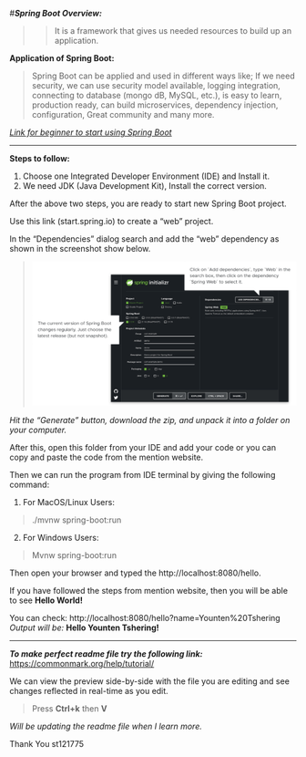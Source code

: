 #**_Spring Boot Overview:_**
>>It is a framework that gives us needed resources to build up an application.

**Application of Spring Boot:**
>Spring Boot can be applied and used in different ways like; If we need security, we can use security model available, logging integration, connecting to database (mongo dB, MySQL, etc.), is easy to learn, production ready, can build microservices, dependency injection, configuration, Great community and many more.

[_Link for beginner to start using Spring Boot_](https://spring.io/quickstart)

---

**Steps to follow:**
1.	Choose one Integrated Developer Environment (IDE) and Install it.
2.	We need JDK (Java Development Kit), Install the correct version.

After the above two steps, you are ready to start new Spring Boot project.

Use this link (start.spring.io) to create a “web” project.

In the “Dependencies” dialog search and add the “web” dependency as shown in the screenshot show below.
>![alt](1.png)

_Hit the “Generate” button, download the zip, and unpack it into a folder on your computer._

After this, open this folder from your IDE and add your code or you can copy and paste the code from the mention website.

Then we can run the program from IDE terminal by giving the following command:
1.	For MacOS/Linux Users:
>./mvnw spring-boot:run

2.	For Windows Users:
>Mvnw spring-boot:run

Then open your browser and typed the http://localhost:8080/hello.

If you have followed the steps from mention website, then you will be able to see **Hello World!** 

You can check: http://localhost:8080/hello?name=Younten%20Tshering
_Output will be:_
**Hello Younten Tshering!**

--- 

_**To make perfect readme file try the following link:**_
https://commonmark.org/help/tutorial/

We can view the preview side-by-side with the file you are editing and see changes reflected in real-time as you edit.

>Press **Ctrl+k** then **V**

_Will be updating the readme file when I learn more._

Thank You
st121775